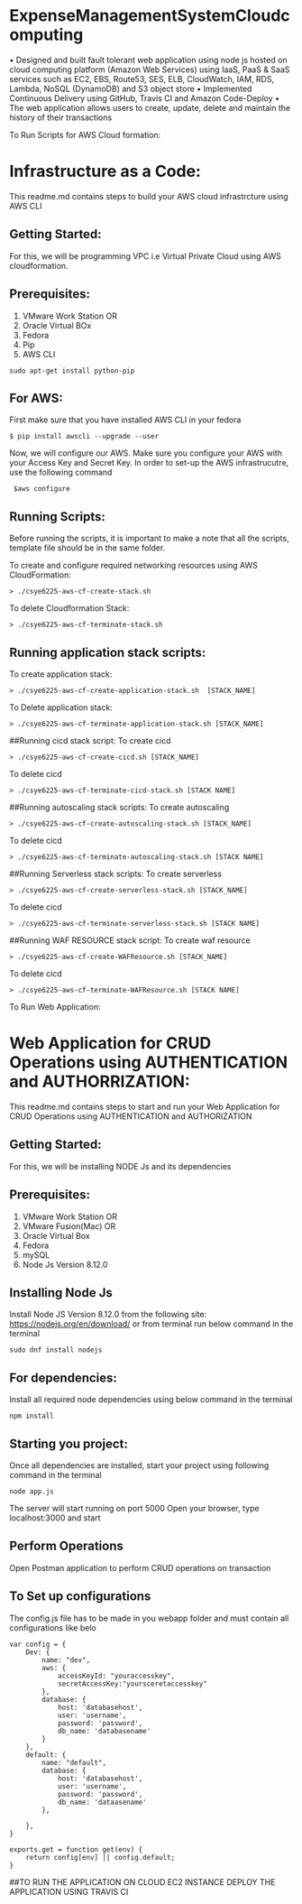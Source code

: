 # ExpenseManagementSystemCloudcomputing

• Designed and built fault tolerant web application using node js hosted on cloud computing platform (Amazon Web Services) using IaaS, PaaS & SaaS services such as EC2, EBS, Route53, SES, ELB, CloudWatch, IAM, RDS, Lambda, NoSQL (DynamoDB) and S3 object store
• Implemented Continuous Delivery using GitHub, Travis CI and Amazon Code-Deploy
• The web application allows users to create, update, delete and maintain the history of their transactions

To Run Scripts for AWS Cloud formation:

 # Infrastructure as a Code:
 This readme.md contains steps to build your AWS cloud infrastrcture using AWS CLI
 
 ## Getting Started:
 For this, we will be programming VPC i.e Virtual Private Cloud using AWS cloudformation.
 
 ## Prerequisites:
 1. VMware Work Station OR
 2. Oracle Virtual BOx
 3. Fedora
 4. Pip
 5. AWS CLI
 
```
sudo apt-get install python-pip
```
 
 ## For AWS:
 First make sure that you have installed AWS CLI in your fedora
 ```
 $ pip install awscli --upgrade --user
 ```
 
 Now, we will configure our AWS. Make sure you configure your AWS with your Access Key and Secret Key. In order to set-up the AWS infrastrucutre, use 
 the following command
 
```
 $aws configure
```

## Running Scripts:
Before running the scripts, it is important to make a note that all the scripts, template file should be in the same folder.

To create and configure required networking resources using AWS CloudFormation:
```
> ./csye6225-aws-cf-create-stack.sh
```
To delete  Cloudformation Stack:
```
> ./csye6225-aws-cf-terminate-stack.sh
```
 
## Running application stack scripts:

To create application stack:
```
> ./csye6225-aws-cf-create-application-stack.sh  [STACK_NAME]
```

To Delete application stack:
```
> ./csye6225-aws-cf-terminate-application-stack.sh [STACK_NAME]
```
##Running cicd stack script:
To create cicd
```
> ./csye6225-aws-cf-create-cicd.sh [STACK_NAME]
```
To delete cicd
```
> ./csye6225-aws-cf-terminate-cicd-stack.sh [STACK NAME]
```
##Running autoscaling stack scripts:
To create autoscaling
```
> ./csye6225-aws-cf-create-autoscaling-stack.sh [STACK_NAME]
```
To delete cicd
```
> ./csye6225-aws-cf-terminate-autoscaling-stack.sh [STACK NAME]
```
##Running Serverless stack scripts:
To create serverless
```
> ./csye6225-aws-cf-create-serverless-stack.sh [STACK_NAME]
```
To delete cicd
```
> ./csye6225-aws-cf-terminate-serverless-stack.sh [STACK NAME]
```
##Running WAF RESOURCE stack script:
To create waf resource
```
> ./csye6225-aws-cf-create-WAFResource.sh [STACK_NAME]
```
To delete cicd
```
> ./csye6225-aws-cf-terminate-WAFResource.sh [STACK NAME]
```

To Run Web Application:

 # Web Application for CRUD Operations using AUTHENTICATION and AUTHORRIZATION:
 This readme.md contains steps to start and run your Web Application for CRUD Operations using AUTHENTICATION and AUTHORIZATION
 
 ## Getting Started:
 For this, we will be installing NODE Js and its dependencies
 
 ## Prerequisites:
 1. VMware Work Station OR
 2. VMware Fusion(Mac) OR
 3. Oracle Virtual Box
 4. Fedora
 5. mySQL
 6. Node Js Version 8.12.0
 
 ## Installing Node Js
Install Node JS Version 8.12.0 from the following site: https://nodejs.org/en/download/ or from terminal run below command in the terminal
```
sudo dnf install nodejs
```
 
 ## For dependencies:
 Install all required node dependencies using below command in the terminal
```
npm install
```
## Starting you project:
Once all dependencies are installed, start your project using following command in the terminal
```
node app.js 
```
The server will start running on port 5000
Open your browser, type localhost:3000 and start

## Perform Operations
Open Postman application to perform CRUD operations on transaction

## To Set up configurations
The config.js file has to be made in you webapp folder and must contain all configurations like belo
```
var config = {
    Dev: {
        name: "dev",
        aws: {
            accessKeyId: "youraccesskey",
            secretAccessKey:"yoursceretaccesskey"
        },
        database: {
            host: 'databasehost',
            user: 'username',
            password: 'password',
            db_name: 'databasename'
        }
    },
    default: {
        name: "default",
        database: {
            host: 'databasehost',
            user: 'username',
            password: 'password',
            db_name: 'dataasename'
        },
        
    },
}

exports.get = function get(env) {
    return config[env] || config.default;
}
```
##TO RUN THE APPLICATION ON CLOUD EC2 INSTANCE
DEPLOY THE APPLICATION USING TRAVIS CI



